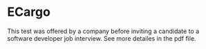 # ECargo
This test was offered by a company before inviting a candidate to a software developer job interview. See more detailes in the pdf file.
